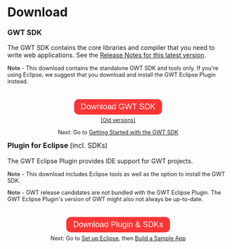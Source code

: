 <style type="text/css">
.download-button {
 -webkit-border-radius: 10px;
   -moz-border-radius: 10px;
   border-radius: 10px;
   background: #f93535;
   color: #fff !important;
   text-decoration: none;
   text-align: center;
   padding: 7px 15px 8px 15px;
   font-size: 1.3em !important;
   white-space: nowrap;
   font-family: "soleil", sans-serif;
}

.download-button:hover {
  background-color: #9c1421;
  
}
.download-block {
  overflow: hidden;
}
.moreinfo {
  margin-top: 40px;
}
.moreinfo, .moreinfo p {
  text-align: center !important;
}

</style>

Download
===

<div class='download-block'>
  <h3 style="margin-top: 0em;">GWT SDK</h3>
  <p>
    The GWT SDK contains the core libraries and compiler that you need to write web applications. See the <a href="release-notes.html#Release_Notes_Current">Release Notes for
      this latest version</a>.
  </p>
  <p style="font-size: 90%;">
    <b style="color: #444;">Note</b> - This download contains the standalone GWT SDK and tools only. If you're using Eclipse, we suggest that you download and install the GWT Eclipse Plugin instead.
  </p>
  <div class='moreinfo'>
    <a class='download-button' href="https://github.com/gwtproject/gwt/releases/download/2.11.0/gwt-2.11.0.zip">Download GWT SDK</a> <br />
    <p style='font-size: 85%;'>
      <a href="versions.html">[Old versions]</a>
    </p>
    <p style='font-size: 90%;'>
      Next: Go to <a href="gettingstarted-v2.html">Getting Started with the GWT SDK</a>
    </p>
  </div>
</div>

<div class='download-block'>
  <h3 style="margin-top: 0em;">
    Plugin for Eclipse <span style="font-weight: normal; font-size: 95%;"> (incl. SDKs)</span>
  </h3>
  <p>The GWT Eclipse Plugin provides IDE support for GWT projects.</p>
  <p style="font-size: 90%;">
    <b style="color: #444;">Note</b> - This download includes Eclipse tools as well as the option to install the GWT SDK.
  </p>
  <p style="margin-top: 0.5em; font-size: 90%">
    <b style="color: #444;">Note</b> - GWT release candidates are not bundled with the GWT Eclipse Plugin. The GWT Eclipse Plugin's version of GWT might also not always be up-to-date.
  </p>
  <div class='moreinfo'>
    <a class='download-button' href="http://gwt-plugins.github.io/documentation/gwt-eclipse-plugin/Download.html">Download Plugin &amp; SDKs</a>
    <p style='font-size: 90%;'>
      Next: Go to <a href="usingeclipse.html">Set up Eclipse</a>, then <a href="doc/latest/tutorial/gettingstarted-v2.html">Build a Sample App</a>
    </p>
  </div>
</div>
